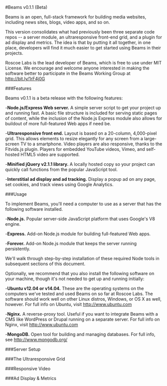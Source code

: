 #Beams v0.1.1 (Beta)

Beams is an open, full-stack framework for building media websites, including news sites, blogs, video apps, and so on. 

This version consolidates what had previously been three separate code repos -- a server module, an ultraresponsive front-end grid, and a plugin for ad display and metrics. The idea is that by putting it all together, in one place, developers will find it much easier to get started using Beams in their projects.

Roscoe Labs is the lead developer of Beams, which is free to use under MIT License. We encourage and welcome anyone interested in making the software better to participate in the Beams Working Group at http://bit.ly/1rF4j0G

###Features

Beams v0.1.1 is a beta release with the following features:

-**Node.js/Express Web server.** A simple server script to get your project up and running fast. A basic file structure is included for serving static pages of content, while the inclusion of the Node.js Express module also allows for buildout of more full-featured Web apps if need be.

-**Ultraresponsive front end.** Layout is based on a 20-column, 4,000-pixel grid. This allows elements to resize elegantly for any screen from a large-screen TV to a smartphone. Video players are also responsive, thanks to the Fitvids.js plugin. Players for embedded YouTube videos, Vimeo, and self-hosted HTML5 video are supported.

-**Minified jQuery v2.1.1 library.** A locally hosted copy so your project can quickly call functions from the popular JavaScript tool.

-**Interstitial ad display and ad tracking.**  Display a popup ad on any page, set cookies, and track views using Google Analytics.

###Usage

To implement Beams, you'll need a computer to use as a server that has the following software installed.

-**Node.js.** Popular server-side JavaScript platform that uses Google's V8 engine.

-**Express.** Add-on Node.js module for building full-featured Web apps.

-**Forever.** Add-on Node.js module that keeps the server running persistently.

We'll walk through step-by-step installation of these required Node tools in subsequent sections of this document.

Optionally, we recommend that you also install the following software on your machine, though it's not needed to get up and running initially:

-**Ubuntu v12.04 or v14.04.** These are the operating systems on the computers we've tested and used Beams on so far at Roscoe Labs. The software should work well on other Linux distros, Windows, or OS X as well, however. For full info on Ubuntu, visit http://www.ubuntu.com

-**Nginx.** A reverse-proxy tool. Useful if you want to integrate Beams with a CMS like WordPress or Drupal running on a separate server. For full info on Nginx, visit http://www.ubuntu.com

-**MongoDB.** Open tool for building and managing databases. For full info, see http://www.mongodb.org/

###Server Setup

###The Ultraresponsive Grid

###Responsive Video

###Ad Display & Metrics
